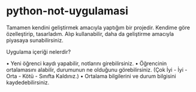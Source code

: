 # python-not-uygulamasi
Tamamen kendini geliştirmek amacıyla yaptığım bir projedir. Kendime göre özelleştirip, tasarladım. Alıp kullanabilir, daha da geliştirme amacıyla piyasaya sunabilirsiniz.

Uygulama içeriği nelerdir?

• Yeni öğrenci kaydı yapabilir, notlarını girebilirsiniz.
• Öğrencinin ortalamasını alabilir, durumunun ne olduğunu görebilirsiniz. (Çok İyi - İyi - Orta - Kötü - Sınıfta Kaldınız.)
• Ortalama bilgilerini ve durum bilgisini kaydedebilirsiniz.
